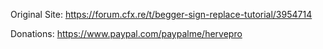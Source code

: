 Original Site: https://forum.cfx.re/t/begger-sign-replace-tutorial/3954714

Donations: https://www.paypal.com/paypalme/hervepro
